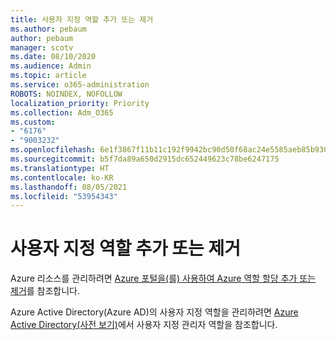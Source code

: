 ```yaml
---
title: 사용자 지정 역할 추가 또는 제거
ms.author: pebaum
author: pebaum
manager: scotv
ms.date: 08/10/2020
ms.audience: Admin
ms.topic: article
ms.service: o365-administration
ROBOTS: NOINDEX, NOFOLLOW
localization_priority: Priority
ms.collection: Adm_O365
ms.custom:
- "6176"
- "9003232"
ms.openlocfilehash: 6e1f3867f11b11c192f9942bc90d50f68ac24e5585aeb85b930b7c264f282d07
ms.sourcegitcommit: b5f7da89a650d2915dc652449623c78be6247175
ms.translationtype: HT
ms.contentlocale: ko-KR
ms.lasthandoff: 08/05/2021
ms.locfileid: "53954343"
---
```

# <a name="add-or-remove-a-custom-role"></a>사용자 지정 역할 추가 또는 제거

Azure 리소스를 관리하려면 [Azure 포털을(를) 사용하여 Azure 역할 할당 추가 또는 제거](https://docs.microsoft.com/azure/role-based-access-control/role-assignments-portal)를 참조합니다.

Azure Active Directory(Azure AD)의 사용자 지정 역할을 관리하려면 [Azure Active Directory(사전 보기)](https://docs.microsoft.com/azure/active-directory/users-groups-roles/roles-custom-overview)에서 사용자 지정 관리자 역할을 참조합니다.
